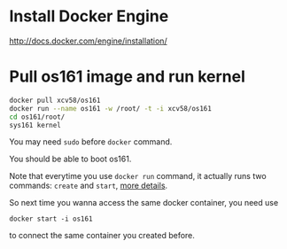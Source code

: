 # Install Docker Engine
http://docs.docker.com/engine/installation/

# Pull os161 image and run kernel
```bash
docker pull xcv58/os161
docker run --name os161 -w /root/ -t -i xcv58/os161
cd os161/root/
sys161 kernel
```

You may need `sudo` before `docker` command.

You should be able to boot os161.

Note that everytime you use `docker run` command, it actually runs two commands: `create` and `start`,
[more details](http://serverfault.com/questions/661909/the-right-way-to-keep-docker-container-started-when-it-used-for-periodic-tasks).

So next time you wanna access the same docker container, you need use

```
docker start -i os161
```

to connect the same container you created before.
